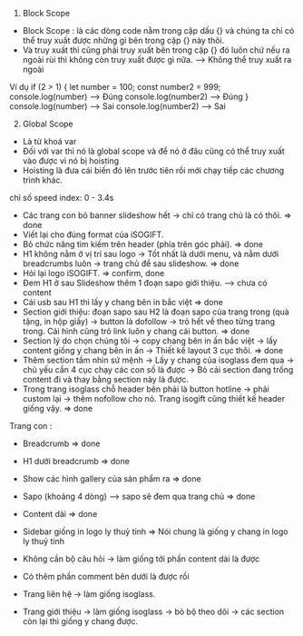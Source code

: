 1. Block Scope

- Block Scope : là các dòng code nằm trong cặp dấu {} và chúng ta chỉ có thể truy xuất được những gì bên trong cặp {} này thôi.
- Và truy xuất thì cũng phải truy xuất bên trong cặp {} đó luôn chứ nếu ra ngoài rùi thì không còn truy xuất được gì nữa. --> Không thể truy xuất ra ngoài

Ví dụ
if (2 > 1) {
let number = 100;
const number2 = 999;
console.log(number) --> Đúng
console.log(number2) --> Đúng
}
console.log(number) --> Sai
console.log(number2) --> Sai

2. Global Scope

- Là từ khoá var
- Đối với var thì nó là global scope và để nó ở đâu cũng có thể truy xuất vào được vì nó bị hoisting
- Hoisting là đưa cái biến đó lên trước tiên rồi mới chạy tiếp các chương trình khác.

chỉ số speed index: 0 - 3.4s

- Các trang con bỏ banner slideshow hết -> chỉ có trang chủ là có thôi. => done
- Viết lại cho đúng format của iSOGIFT.
- Bỏ chức năng tìm kiếm trên header (phía trên góc phải). => done
- H1 không nằm ở vị trí sau logo -> Tốt nhất là dưới menu, và nằm dưới breadcrumbs luôn -> trang chủ để sau slideshow. => done
- Hỏi lại logo iSOGIFT. => confirm, done
- Đem H1 ở sau Slideshow thêm 1 đoạn sapo giới thiệu. --> chưa có content
- Cái usb sau H1 thì lấy y chang bên in bắc việt => done
- Section giới thiệu: đoạn sapo sau H2 là đoạn sapo của trang trong (quà tặng, in hộp giấy) -> button là dofollow -> trỏ hết về theo từng trang trong. Cái hình cũng trỏ link luôn y chang cái button. => done
- Section lý do chọn chúng tôi -> copy chang bên in ấn bắc việt -> lấy content giống y chang bên in ấn -> Thiết kế layout 3 cục thôi. => done
- Thêm section tầm nhìn sứ mệnh -> Lấy y chang của isoglass đem qua -> chủ yếu cần 4 cục chạy các con số là được -> Bỏ cái section đang trống content đi và thay bằng section này là được.
- Trong trang isoglass chỗ header bên phải là button hotline -> phải custom lại -> thêm nofollow cho nó. Trang isogift cũng thiết kế header giống vậy. => done

Trang con :

- Breadcrumb => done
- H1 dưới breadcrumb => done
- Show các hình gallery của sản phẩm ra => done
- Sapo (khoảng 4 dòng) --> sapo sẽ đem qua trang chủ => done
- Content dài => done
- Sidebar giống in logo ly thuỷ tinh
  => Nói chung là giống y chang in logo ly thuỷ tinh
- Không cần bộ câu hỏi -> làm giống tới phần content dài là được
- Có thêm phần comment bên dưới là được rồi

- Trang liên hệ -> làm giống isoglass.
- Trang giới thiệu -> làm giống isoglass -> bỏ bộ theo dõi -> các section còn lại thì giống y chang được.
